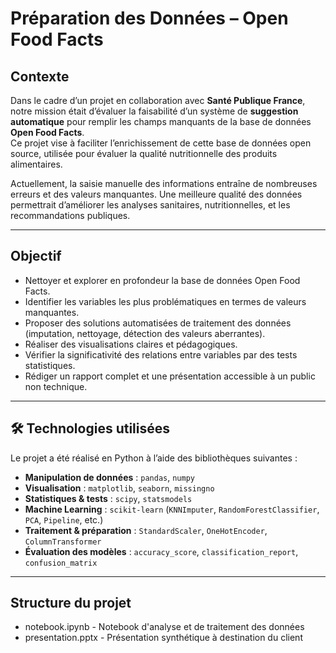#  Préparation des Données – Open Food Facts

##  Contexte

Dans le cadre d’un projet en collaboration avec **Santé Publique France**, notre mission était d’évaluer la faisabilité d’un système de **suggestion automatique** pour remplir les champs manquants de la base de données **Open Food Facts**.  
Ce projet vise à faciliter l’enrichissement de cette base de données open source, utilisée pour évaluer la qualité nutritionnelle des produits alimentaires.

Actuellement, la saisie manuelle des informations entraîne de nombreuses erreurs et des valeurs manquantes. Une meilleure qualité des données permettrait d’améliorer les analyses sanitaires, nutritionnelles, et les recommandations publiques.

---

##  Objectif

- Nettoyer et explorer en profondeur la base de données Open Food Facts.
- Identifier les variables les plus problématiques en termes de valeurs manquantes.
- Proposer des solutions automatisées de traitement des données (imputation, nettoyage, détection des valeurs aberrantes).
- Réaliser des visualisations claires et pédagogiques.
- Vérifier la significativité des relations entre variables par des tests statistiques.
- Rédiger un rapport complet et une présentation accessible à un public non technique.

---

## 🛠 Technologies utilisées

Le projet a été réalisé en Python à l’aide des bibliothèques suivantes :

- **Manipulation de données** : `pandas`, `numpy`
- **Visualisation** : `matplotlib`, `seaborn`, `missingno`
- **Statistiques & tests** : `scipy`, `statsmodels`
- **Machine Learning** : `scikit-learn` (`KNNImputer`, `RandomForestClassifier`, `PCA`, `Pipeline`, etc.)
- **Traitement & préparation** : `StandardScaler`, `OneHotEncoder`, `ColumnTransformer`
- **Évaluation des modèles** : `accuracy_score`, `classification_report`, `confusion_matrix`

---

##  Structure du projet

- notebook.ipynb - Notebook d'analyse et de traitement des données
- presentation.pptx - Présentation synthétique à destination du client

